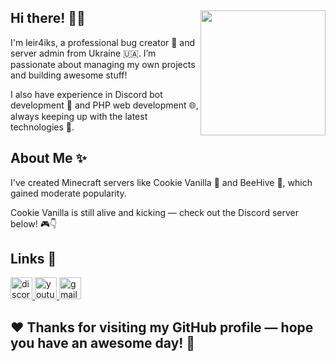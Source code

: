 ## Hi there! 👋✨ <img align="right" src="https://avatars.githubusercontent.com/u/118904014?s=400&u=1e121429a86b28a8888c2e0d94af2c4df3339a96&v=4" width="200" />
I'm leir4iks, a professional bug creator 🐛 and server admin from Ukraine 🇺🇦.
I’m passionate about managing my own projects and building awesome stuff!

I also have experience in Discord bot development 🤖 and PHP web development 🌐, always keeping up with the latest technologies 🚀.

## About Me ✨

I've created Minecraft servers like Cookie Vanilla 🍪 and BeeHive 🐝, which gained moderate popularity.

Cookie Vanilla is still alive and kicking — check out the Discord server below! 🎮👇



## Links 🔗


<div align="left">
  <a href="https://discord.gg/WXRzt73Pjz" target="_blank">
    <img src="https://img.shields.io/static/v1?message=Discord&logo=discord&label=&color=7289DA&logoColor=white&labelColor=&style=for-the-badge" height="35" alt="discord logo"  />
  </a>
  <a href="https://www.youtube.com/@Leir4iks" target="_blank">
    <img src="https://img.shields.io/static/v1?message=Youtube&logo=youtube&label=&color=FF0000&logoColor=white&labelColor=&style=for-the-badge" height="35" alt="youtube logo"  />
  </a>
  <a href="mailto:leir4iks@gmail.com" target="_blank">
    <img src="https://img.shields.io/static/v1?message=Gmail&logo=gmail&label=&color=D14836&logoColor=white&labelColor=&style=for-the-badge" height="35" alt="gmail logo"  />
  </a>
</div>


## ❤️ Thanks for visiting my GitHub profile — hope you have an awesome day! 🌟

